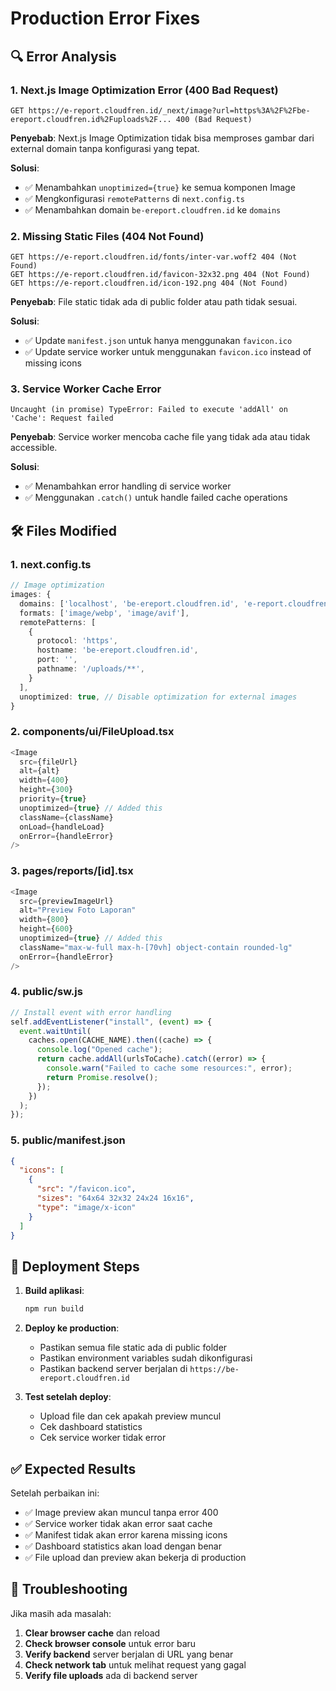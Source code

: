 # Production Error Fixes

## 🔍 **Error Analysis**

### 1. **Next.js Image Optimization Error (400 Bad Request)**

```
GET https://e-report.cloudfren.id/_next/image?url=https%3A%2F%2Fbe-ereport.cloudfren.id%2Fuploads%2F... 400 (Bad Request)
```

**Penyebab**: Next.js Image Optimization tidak bisa memproses gambar dari external domain tanpa konfigurasi yang tepat.

**Solusi**:

- ✅ Menambahkan `unoptimized={true}` ke semua komponen Image
- ✅ Mengkonfigurasi `remotePatterns` di `next.config.ts`
- ✅ Menambahkan domain `be-ereport.cloudfren.id` ke `domains`

### 2. **Missing Static Files (404 Not Found)**

```
GET https://e-report.cloudfren.id/fonts/inter-var.woff2 404 (Not Found)
GET https://e-report.cloudfren.id/favicon-32x32.png 404 (Not Found)
GET https://e-report.cloudfren.id/icon-192.png 404 (Not Found)
```

**Penyebab**: File static tidak ada di public folder atau path tidak sesuai.

**Solusi**:

- ✅ Update `manifest.json` untuk hanya menggunakan `favicon.ico`
- ✅ Update service worker untuk menggunakan `favicon.ico` instead of missing icons

### 3. **Service Worker Cache Error**

```
Uncaught (in promise) TypeError: Failed to execute 'addAll' on 'Cache': Request failed
```

**Penyebab**: Service worker mencoba cache file yang tidak ada atau tidak accessible.

**Solusi**:

- ✅ Menambahkan error handling di service worker
- ✅ Menggunakan `.catch()` untuk handle failed cache operations

## 🛠️ **Files Modified**

### 1. **next.config.ts**

```typescript
// Image optimization
images: {
  domains: ['localhost', 'be-ereport.cloudfren.id', 'e-report.cloudfren.id'],
  formats: ['image/webp', 'image/avif'],
  remotePatterns: [
    {
      protocol: 'https',
      hostname: 'be-ereport.cloudfren.id',
      port: '',
      pathname: '/uploads/**',
    }
  ],
  unoptimized: true, // Disable optimization for external images
}
```

### 2. **components/ui/FileUpload.tsx**

```typescript
<Image
  src={fileUrl}
  alt={alt}
  width={400}
  height={300}
  priority={true}
  unoptimized={true} // Added this
  className={className}
  onLoad={handleLoad}
  onError={handleError}
/>
```

### 3. **pages/reports/[id].tsx**

```typescript
<Image
  src={previewImageUrl}
  alt="Preview Foto Laporan"
  width={800}
  height={600}
  unoptimized={true} // Added this
  className="max-w-full max-h-[70vh] object-contain rounded-lg"
  onError={handleError}
/>
```

### 4. **public/sw.js**

```javascript
// Install event with error handling
self.addEventListener("install", (event) => {
  event.waitUntil(
    caches.open(CACHE_NAME).then((cache) => {
      console.log("Opened cache");
      return cache.addAll(urlsToCache).catch((error) => {
        console.warn("Failed to cache some resources:", error);
        return Promise.resolve();
      });
    })
  );
});
```

### 5. **public/manifest.json**

```json
{
  "icons": [
    {
      "src": "/favicon.ico",
      "sizes": "64x64 32x32 24x24 16x16",
      "type": "image/x-icon"
    }
  ]
}
```

## 🚀 **Deployment Steps**

1. **Build aplikasi**:

   ```bash
   npm run build
   ```

2. **Deploy ke production**:

   - Pastikan semua file static ada di public folder
   - Pastikan environment variables sudah dikonfigurasi
   - Pastikan backend server berjalan di `https://be-ereport.cloudfren.id`

3. **Test setelah deploy**:
   - Upload file dan cek apakah preview muncul
   - Cek dashboard statistics
   - Cek service worker tidak error

## ✅ **Expected Results**

Setelah perbaikan ini:

- ✅ Image preview akan muncul tanpa error 400
- ✅ Service worker tidak akan error saat cache
- ✅ Manifest tidak akan error karena missing icons
- ✅ Dashboard statistics akan load dengan benar
- ✅ File upload dan preview akan bekerja di production

## 🔧 **Troubleshooting**

Jika masih ada masalah:

1. **Clear browser cache** dan reload
2. **Check browser console** untuk error baru
3. **Verify backend** server berjalan di URL yang benar
4. **Check network tab** untuk melihat request yang gagal
5. **Verify file uploads** ada di backend server
